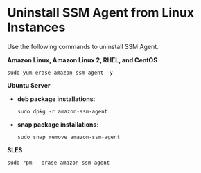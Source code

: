 # Uninstall SSM Agent from Linux Instances<a name="sysman-uninstall-agent"></a>

Use the following commands to uninstall SSM Agent\.

**Amazon Linux, Amazon Linux 2, RHEL, and CentOS**

```
sudo yum erase amazon-ssm-agent –y
```

**Ubuntu Server**
+ **deb package installations**:

  ```
  sudo dpkg -r amazon-ssm-agent
  ```
+ **snap package installations**:

  ```
  sudo snap remove amazon-ssm-agent
  ```

**SLES**

```
sudo rpm --erase amazon-ssm-agent
```